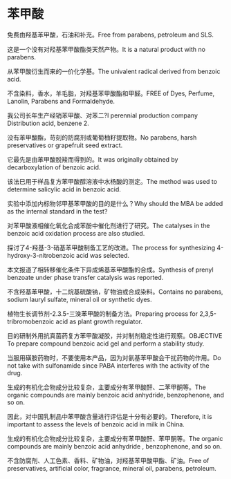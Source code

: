 # 苯甲酸

<p><span class="chinese">免费由羟基苯甲酸，石油和补充。</span><span class="english">Free from parabens, petroleum and SLS.</span></p>

<p><span class="chinese">这是一个没有对羟基苯甲酸酯类天然产物。</span><span class="english">It is a natural product with no parabens.</span></p>

<p><span class="chinese">从苯甲酸衍生而来的一价化学基。</span><span class="english">The univalent radical derived from benzoic acid.</span></p>

<p><span class="chinese">不含染料，香水，羊毛脂，对羟基苯甲酸酯和甲醛。</span><span class="english">FREE of Dyes, Perfume, Lanolin, Parabens and Formaldehyde.</span></p>

<p><span class="chinese">我公司长年生产经销苯甲酸、对苯二?</span><span class="english">I perennial production company Distribution acid, benzene 2.</span></p>

<p><span class="chinese">没有苯甲酸酯，苛刻的防腐剂或葡萄柚籽提取物。</span><span class="english">No parabens, harsh preservatives or grapefruit seed extract.</span></p>

<p><span class="chinese">它最先是由苯甲酸脱羧而得到的。</span><span class="english">It was originally obtained by decarboxylation of benzoic acid.</span></p>

<p><span class="chinese">该法巳用于样品复方苯甲酸醇溶液中水杨酸的测定。</span><span class="english">The method was used to determine salicylic acid in benzoic acid.</span></p>

<p><span class="chinese">实验中添加内标物邻甲基苯甲酸的目的是什么？</span><span class="english">Why should the MBA be added as the internal standard in the test?</span></p>

<p><span class="chinese">对苯甲酸液相催化氧化合成苯酚中催化剂进行了研究。</span><span class="english">The catalyses in the benzoic acid oxidation process are also studied.</span></p>

<p><span class="chinese">探讨了4-羟基-3-硝基苯甲酸制备工艺的改进。</span><span class="english">The process for synthesizing 4-hydroxy-3-nitrobenzoic acid was selected.</span></p>

<p><span class="chinese">本文报道了相转移催化条件下异成烯基苯甲酸酯的合成。</span><span class="english">Synthesis of prenyl benzoate under phase transfer catalysis was reported.</span></p>

<p><span class="chinese">不含羟基苯甲酸，十二烷基硫酸钠，矿物油或合成染料。</span><span class="english">Contains no parabens, sodium lauryl sulfate, mineral oil or synthetic dyes.</span></p>

<p><span class="chinese">植物生长调节剂-2.3.5-三溴苯甲酸的制备方法。</span><span class="english">Preparing process for 2,3,5-tribromobenzoic acid as plant growth regulator.</span></p>

<p><span class="chinese">目的研制外用抗真菌药复方苯甲酸凝胶，并对制剂稳定性进行观察。</span><span class="english">OBJECTIVE To prepare compound benzoic acid gel and perform a stability study.</span></p>

<p><span class="chinese">当服用磺胺药物时，不要使用本产品，因为对氨基苯甲酸会干扰药物的作用。</span><span class="english">Do not take with sulfonamide since PABA interferes with the activity of the drug.</span></p>

<p><span class="chinese">生成的有机化合物成分比较复杂，主要成分有苯甲酸酐、二苯甲酮等。</span><span class="english">The organic compounds are mainly benzoic acid anhydride, benzophenone, and so on.</span></p>

<p><span class="chinese">因此，对中国乳制品中苯甲酸含量进行评估是十分有必要的。</span><span class="english">Therefore, it is important to assess the levels of benzoic acid in milk in China.</span></p>

<p><span class="chinese">生成的有机化合物成分比较复杂，主要成分有苯甲酸酐、苯甲酮等。</span><span class="english">The organic compounds are mainly benzoic acid anhydride , benzophenone, and so on.</span></p>

<p><span class="chinese">不含防腐剂、人工色素、香料、矿物油，对羟基苯甲酸甲酯、矿油。</span><span class="english">Free of preservatives, artificial color, fragrance, mineral oil, parabens, petroleum.</span></p>

